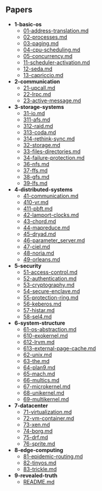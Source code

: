 ## Papers

- __1\-basic\-os__
  - [01\-address\-translation.md](1-basic-os/01-address-translation.md)
  - [02\-processes.md](1-basic-os/02-processes.md)
  - [03\-paging.md](1-basic-os/03-paging.md)
  - [04\-cpu\-scheduling.md](1-basic-os/04-cpu-scheduling.md)
  - [05\-concurrency.md](1-basic-os/05-concurrency.md)
  - [11\-scheduler\-activation.md](1-basic-os/11-scheduler-activation.md)
  - [12\-seda.md](1-basic-os/12-seda.md)
  - [13\-capriccio.md](1-basic-os/13-capriccio.md)
- __2\-communication__
  - [21\-upcall.md](2-communication/21-upcall.md)
  - [22\-lrpc.md](2-communication/22-lrpc.md)
  - [23\-active\-message.md](2-communication/23-active-message.md)
- __3\-storage\-systems__
  - [31\-io.md](3-storage-systems/31-io.md)
  - [311\-afs.md](3-storage-systems/311-afs.md)
  - [312\-raid.md](3-storage-systems/312-raid.md)
  - [313\-coda.md](3-storage-systems/313-coda.md)
  - [314\-rethink\-sync.md](3-storage-systems/314-rethink-sync.md)
  - [32\-storage.md](3-storage-systems/32-storage.md)
  - [33\-files\-directories.md](3-storage-systems/33-files-directories.md)
  - [34\-failure\-protection.md](3-storage-systems/34-failure-protection.md)
  - [36\-nfs.md](3-storage-systems/36-nfs.md)
  - [37\-ffs.md](3-storage-systems/37-ffs.md)
  - [38\-gfs.md](3-storage-systems/38-gfs.md)
  - [39\-lfs.md](3-storage-systems/39-lfs.md)
- __4\-distributed\-systems__
  - [41\-communication.md](4-distributed-systems/41-communication.md)
  - [410\-vr.md](4-distributed-systems/410-vr.md)
  - [411\-pbft.md](4-distributed-systems/411-pbft.md)
  - [42\-lamport\-clocks.md](4-distributed-systems/42-lamport-clocks.md)
  - [43\-chord.md](4-distributed-systems/43-chord.md)
  - [44\-mapreduce.md](4-distributed-systems/44-mapreduce.md)
  - [45\-dryad.md](4-distributed-systems/45-dryad.md)
  - [46\-parameter\_server.md](4-distributed-systems/46-parameter_server.md)
  - [47\-ciel.md](4-distributed-systems/47-ciel.md)
  - [48\-noria.md](4-distributed-systems/48-noria.md)
  - [49\-orleans.md](4-distributed-systems/49-orleans.md)
- __5\-security__
  - [51\-access\-control.md](5-security/51-access-control.md)
  - [52\-authentication.md](5-security/52-authentication.md)
  - [53\-cryptography.md](5-security/53-cryptography.md)
  - [54\-secure\-enclave.md](5-security/54-secure-enclave.md)
  - [55\-protection\-ring.md](5-security/55-protection-ring.md)
  - [56\-keberos.md](5-security/56-keberos.md)
  - [57\-histar.md](5-security/57-histar.md)
  - [58\-sel4.md](5-security/58-sel4.md)
- __6\-system\-structure__
  - [61\-os\-abstraction.md](6-system-structure/61-os-abstraction.md)
  - [610\-exokernel.md](6-system-structure/610-exokernel.md)
  - [612\-lrvm.md](6-system-structure/612-lrvm.md)
  - [613\-external\-page\-cache.md](6-system-structure/613-external-page-cache.md)
  - [62\-unix.md](6-system-structure/62-unix.md)
  - [63\-the.md](6-system-structure/63-the.md)
  - [64\-plan9.md](6-system-structure/64-plan9.md)
  - [65\-mach.md](6-system-structure/65-mach.md)
  - [66\-multics.md](6-system-structure/66-multics.md)
  - [67\-microkernel.md](6-system-structure/67-microkernel.md)
  - [68\-unikernel.md](6-system-structure/68-unikernel.md)
  - [69\-multikernel.md](6-system-structure/69-multikernel.md)
- __7\-datacenter__
  - [71\-virtualization.md](7-datacenter/71-virtualization.md)
  - [72\-vm\-container.md](7-datacenter/72-vm-container.md)
  - [73\-xen.md](7-datacenter/73-xen.md)
  - [74\-borg.md](7-datacenter/74-borg.md)
  - [75\-drf.md](7-datacenter/75-drf.md)
  - [76\-sprite.md](7-datacenter/76-sprite.md)
- __8\-edge\-computing__
  - [81\-epidemic\-routing.md](8-edge-computing/81-epidemic-routing.md)
  - [82\-tinyos.md](8-edge-computing/82-tinyos.md)
  - [83\-trickle.md](8-edge-computing/83-trickle.md)
- __9\-revealed\-truth__
  - [README.md](9-revealed-truth/README.md)


